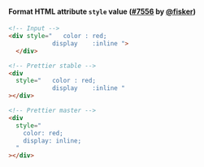 #### Format HTML attribute `style` value ([#7556](https://github.com/prettier/prettier/pull/7556) by [@fisker](https://github.com/fisker))

<!-- prettier-ignore -->
```html
<!-- Input -->
<div style="   color : red;
            display    :inline ">
  </div>

<!-- Prettier stable -->
<div
  style="   color : red;
            display    :inline "
></div>

<!-- Prettier master -->
<div
  style="
    color: red;
    display: inline;
  "
></div>
```
